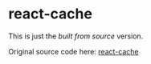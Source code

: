 # react-cache

This is just the _built from source_ version.

Original source code here: [react-cache](https://github.com/facebook/react/tree/master/packages/react-cache)
